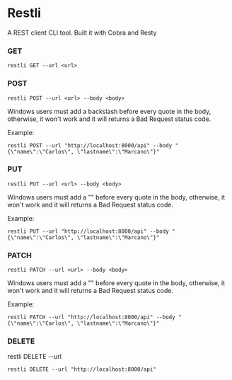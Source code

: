 # Restli
A REST client CLI tool. Built it with Cobra and Resty

 ### GET
 ``
 restli GET --url <url>
 ``
 
 ### POST
 
 ``
 restli POST --url <url> --body <body>
 ``

Windows users must add a backslash before every quote in the body, otherwise, it won't work and it will returns a Bad Request status code.

Example:

``
restli POST --url "http://localhost:8000/api" --body "{\"name\":\"Carlos\", \"lastname\":\"Marcano\"}"
``

### PUT

 ``
 restli PUT --url <url> --body <body>
 ``
 
 Windows users must add a "\" before every quote in the body, otherwise, it won't work and it will returns a Bad Request status code.

Example:

``
restli PUT --url "http://localhost:8000/api" --body "{\"name\":\"Carlos\", \"lastname\":\"Marcano\"}"
``

### PATCH

 ``
 restli PATCH --url <url> --body <body>
 ``
 
 Windows users must add a "\" before every quote in the body, otherwise, it won't work and it will returns a Bad Request status code.

Example:

``
restli PATCH --url "http://localhost:8000/api" --body "{\"name\":\"Carlos\", \"lastname\":\"Marcano\"}"
``

### DELETE

 restli DELETE --url <url>
 
 ``
 restli DELETE --url "http://localhost:8000/api"
 ``


